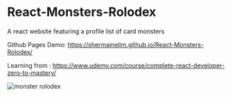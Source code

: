 # React-Monsters-Rolodex

A react website featuring a profile list of card monsters

Github Pages Demo: https://shermainelim.github.io/React-Monsters-Rolodex/

Learning from : https://www.udemy.com/course/complete-react-developer-zero-to-mastery/ 

![monster rolodex](https://user-images.githubusercontent.com/65886071/160218695-036d59bc-3271-4675-80e0-07817fd778cf.png)
